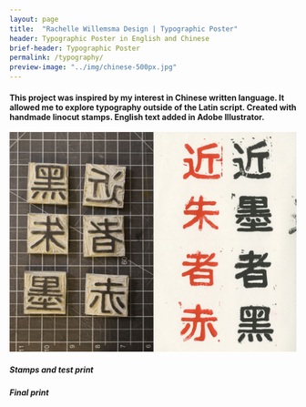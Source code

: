 ```yaml
---
layout: page
title:  "Rachelle Willemsma Design | Typographic Poster"
header: Typographic Poster in English and Chinese
brief-header: Typographic Poster
permalink: /typography/
preview-image: "../img/chinese-500px.jpg"
---
```


#### This project was inspired by my interest in Chinese written language. It allowed me to explore typography outside of the Latin script. Created with handmade linocut stamps. English text added in Adobe Illustrator.

![Chinese Typography Stamps](../img/chinese-process-1280px.jpg)

##### Stamps and test print

##### Final print